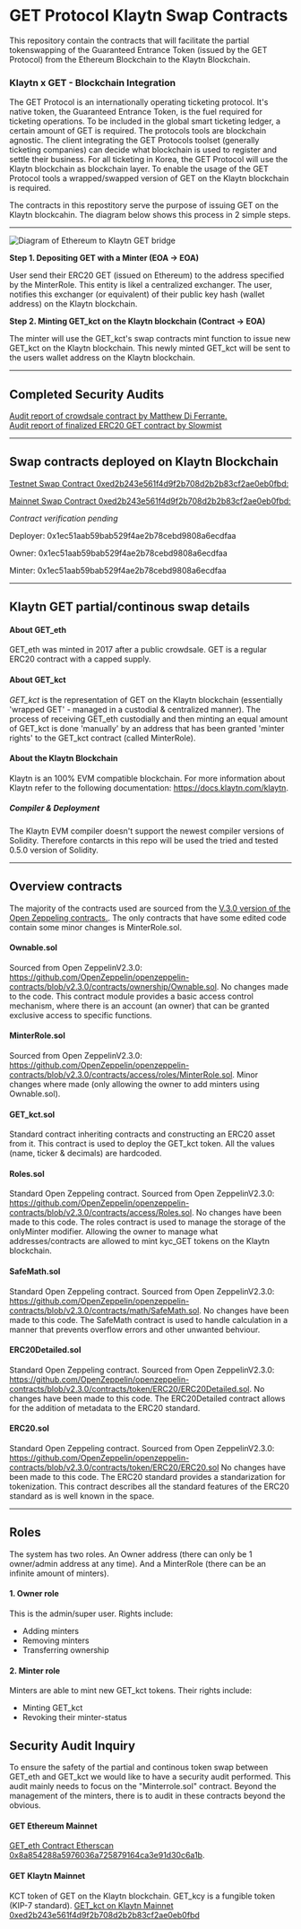 # GET Protocol Klaytn Swap Contracts
This repository contain the contracts that will facilitate the partial tokenswapping of the Guaranteed Entrance Token (issued by the GET Protocol) from the Ethereum Blockchain to the Klaytn Blockchain.

###  Klaytn x GET - Blockchain Integration
The GET Protocol is an internationally operating ticketing protocol. It's native token, the Guaranteed Entrance Token, is the fuel required for ticketing operations. To be included in the global smart ticketing ledger, a certain amount of GET is required. The protocols tools are blockchain agnostic. The client integrating the GET Protocols toolset (generally ticketing companies) can decide what blockchain is used to register and settle their business. For all ticketing in Korea, the GET Protocol will use the Klaytn blockchain as blockchain layer. To enable the usage of the GET Protocol tools a wrapped/swapped version of GET on the Klaytn blockchain is required. 

The contracts in this repostitory serve the purpose of issuing GET on the Klaytn blockcahin. The diagram below shows this process in 2 simple steps.

---

![Diagram of Ethereum to Klaytn GET bridge](./images/klaytn_eth_kct_bridge.png)

**Step 1. Depositing GET with a Minter (EOA -> EOA)**

User send their ERC20 GET (issued on Ethereum) to the address specified by the MinterRole. This entity is likel a centralized exchanger. The user, notifies this exchanger (or equivalent) of their public key hash (wallet address) on  the Klaytn blockchain.

**Step 2. Minting GET_kct on the Klaytn blockchain (Contract -> EOA)**

The minter will use the GET_kct's swap contracts mint function to issue new GET_kct on the Klaytn blockchain. This newly minted GET_kct will be sent to the users wallet address on the Klaytn blockchain.


---


## Completed Security Audits
 [Audit report of crowdsale contract by Matthew Di Ferrante.](https://github.com/mattdf/audits/tree/master/guts)   
[Audit report of finalized ERC20 GET contract by Slowmist](https://github.com/kasper-keunen/GET_Protocol_Audit_Swap/blob/main/audit_reports/Smart%20Contract%20Security%20Audit%20-%20GET.pdf)  

---

## Swap contracts deployed on Klaytn Blockchain
[Testnet Swap Contract 0xed2b243e561f4d9f2b708d2b2b83cf2ae0eb0fbd:](https://baobab.scope.klaytn.com/account/0xed2b243e561f4d9f2b708d2b2b83cf2ae0eb0fbd)

[Mainnet Swap Contract 0xed2b243e561f4d9f2b708d2b2b83cf2ae0eb0fbd:](https://scope.klaytn.com/account/0xed2b243e561f4d9f2b708d2b2b83cf2ae0eb0fbd?tabId=internalTx)

*Contract verification pending*

Deployer: 0x1ec51aab59bab529f4ae2b78cebd9808a6ecdfaa 

Owner: 0x1ec51aab59bab529f4ae2b78cebd9808a6ecdfaa

Minter: 0x1ec51aab59bab529f4ae2b78cebd9808a6ecdfaa

---

## Klaytn GET partial/continous swap details

#### About GET_eth 
GET_eth was minted in 2017 after a public crowdsale. GET is a regular ERC20 contract with a capped supply.

#### About GET_kct
*GET_kct* is  the representation of GET on the Klaytn blockchain (essentially 'wrapped GET' - managed in a custodial & centralized manner). The process of receiving GET_eth custodially and then minting an equal amount of GET_kct is done 'manually' by an address that has been granted 'minter rights' to the GET_kct contract (called MinterRole). 

#### About the Klaytn Blockchain
Klaytn is an 100% EVM compatible blockchain. For more information about Klaytn refer to the following documentation: https://docs.klaytn.com/klaytn. 

##### Compiler & Deployment
The Klaytn EVM compiler doesn't support the newest compiler versions of Solidity. Therefore contarcts in this repo will be used the tried and tested 0.5.0 version of Solidity.  

---

## Overview contracts 
The majority of the contracts used are sourced from the [V.3.0 version of the Open Zeppeling contracts.](https://github.com/OpenZeppelin/openzeppelin-contracts/blob/v2.3.0/contracts/). The only contracts that have some edited code contain some minor changes is MinterRole.sol. 

#### Ownable.sol
Sourced from Open ZeppelinV2.3.0: https://github.com/OpenZeppelin/openzeppelin-contracts/blob/v2.3.0/contracts/ownership/Ownable.sol. No changes made to the code. This contract module provides a basic access control mechanism, where there is an account (an owner) that can be granted exclusive access to specific functions.

#### MinterRole.sol
Sourced from Open ZeppelinV2.3.0: https://github.com/OpenZeppelin/openzeppelin-contracts/blob/v2.3.0/contracts/access/roles/MinterRole.sol. Minor changes where made (only allowing the owner to add minters using Ownable.sol). 

#### GET_kct.sol
Standard contract inheriting contracts and constructing an ERC20 asset from it. This contract is used to deploy the GET_kct token. All the values (name, ticker & decimals) are hardcoded. 

#### Roles.sol
Standard Open Zeppeling contract. Sourced from Open ZeppelinV2.3.0: https://github.com/OpenZeppelin/openzeppelin-contracts/blob/v2.3.0/contracts/access/Roles.sol. No changes have been made to this code. The roles contract is used to manage the storage of the onlyMinter modifier. Allowing the owner to manage what addresses/contracts are allowed to mint kyc_GET tokens on the Klaytn blockchain. 

#### SafeMath.sol
Standard Open Zeppeling contract. Sourced from Open ZeppelinV2.3.0: https://github.com/OpenZeppelin/openzeppelin-contracts/blob/v2.3.0/contracts/math/SafeMath.sol. No changes have been made to this code. The SafeMath contract is used to handle calculation in a manner that prevents overflow errors and other unwanted behviour.

#### ERC20Detailed.sol
Standard Open Zeppeling contract. Sourced from Open ZeppelinV2.3.0: https://github.com/OpenZeppelin/openzeppelin-contracts/blob/v2.3.0/contracts/token/ERC20/ERC20Detailed.sol. No changes have been made to this code. The ERC20Detailed contract allows for the addition of metadata to the ERC20 standard. 

#### ERC20.sol 
Standard Open Zeppeling contract. Sourced from Open ZeppelinV2.3.0: https://github.com/OpenZeppelin/openzeppelin-contracts/blob/v2.3.0/contracts/token/ERC20/ERC20.sol No changes have been made to this code. The ERC20 standard provides a standarization for tokenization. This contract describes all the standard features of the ERC20 standard as is well known in the space.

----

## Roles 
The system has two roles. An Owner address (there can only be 1 owner/admin address at any time). And a MinterRole (there can be an infinite amount of minters). 

#### 1. Owner role
This is the admin/super user. Rights include:
- Adding minters
- Removing minters 
- Transferring ownership

#### 2. Minter role
Minters are able to mint new GET_kct tokens. Their rights include:
- Minting GET_kct
- Revoking their minter-status

## Security Audit Inquiry
To ensure the safety of the partial and continous token swap between GET_eth and GET_kct we would like to have a security audit performed. This audit mainly needs to focus on the "Minterrole.sol" contract. Beyond the management of the minters, there is to audit in these contracts beyond the obvious. 

#### GET Ethereum Mainnet
[GET_eth Contract Etherscan 0x8a854288a5976036a725879164ca3e91d30c6a1b](https://etherscan.io/token/0x8a854288a5976036a725879164ca3e91d30c6a1b).   

#### GET Klaytn Mainnet
KCT token of GET on the Klaytn blockchain. GET_kcy is a fungible token (KIP-7 standard). [GET_kct on Klaytn Mainnet 0xed2b243e561f4d9f2b708d2b2b83cf2ae0eb0fbd](https://scope.klaytn.com/account/0xed2b243e561f4d9f2b708d2b2b83cf2ae0eb0fbd?tabId=internalTx) 


